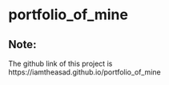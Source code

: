 # portfolio_of_mine

<h2>Note: </h2> The github link of this project is https://iamtheasad.github.io/portfolio_of_mine 
